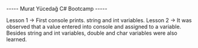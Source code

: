 ----- Murat Yücedağ C# Bootcamp -----

Lesson 1 -> First console prints. string and int variables.
Lesson 2 -> It was observed that a value entered into console and assigned to a variable. Besides string and int variables, double and char variables were also learned.
